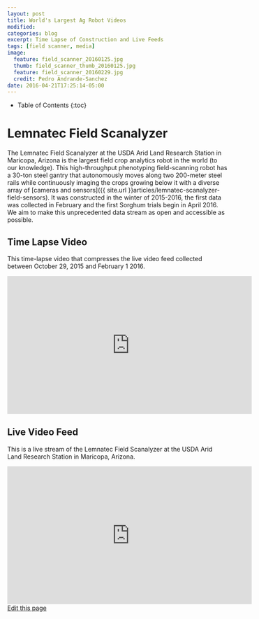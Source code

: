 ```yaml
---
layout: post
title: World's Largest Ag Robot Videos
modified:
categories: blog
excerpt: Time Lapse of Construction and Live Feeds 
tags: [field scanner, media]
image:
  feature: field_scanner_20160125.jpg
  thumb: field_scanner_thumb_20160125.jpg
  feature: field_scanner_20160229.jpg
  credit: Pedro Andrande-Sanchez
date: 2016-04-21T17:25:14-05:00
---
```



* Table of Contents
{:toc}

# Lemnatec Field Scanalyzer

The Lemnatec Field Scanalyzer at the USDA Arid Land Research Station in Maricopa, Arizona is the largest field crop analytics robot in the world (to our knowledge).
This high-throughput phenotyping field-scanning robot has a 30-ton steel gantry that autonomously moves along two 200-meter steel rails while continuously imaging the crops growing below it with a diverse array of [cameras and sensors]({{ site.url }}articles/lemnatec-scanalyzer-field-sensors).
It was constructed in the winter of 2015-2016, the first data was collected in February and the first Sorghum trials begin in April 2016. 
We aim to make this unprecedented data stream as open and accessible as possible.

## Time Lapse Video

This time-lapse video that compresses the live video feed collected between October 29, 2015 and February 1 2016.


<iframe width="560" height="315" src="https://www.youtube.com/embed/toGI744gyww?rel=0&amp;showinfo=0" frameborder="0" allowfullscreen></iframe>


## Live Video Feed

This is a live stream of the Lemnatec Field Scanalyzer at the USDA Arid Land Research Station in Maricopa, Arizona.  


<iframe width="560" height="315" src="https://www.youtube-nocookie.com/embed/Pp6IdkPtFC8?rel=0" frameborder="0" allowfullscreen></iframe>

<div class="actions">
  <a href="{{site.github.repository_url}}/edit/master/{{ page.path }}">Edit this page</a>
</div>
